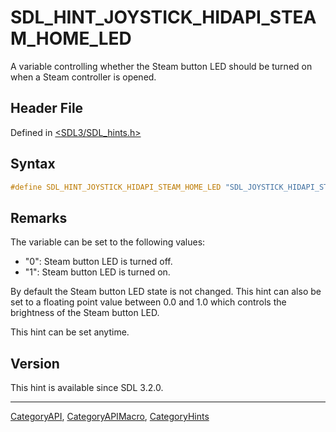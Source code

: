 # SDL_HINT_JOYSTICK_HIDAPI_STEAM_HOME_LED

A variable controlling whether the Steam button LED should be turned on when a Steam controller is opened.

## Header File

Defined in [<SDL3/SDL_hints.h>](https://github.com/libsdl-org/SDL/blob/main/include/SDL3/SDL_hints.h)

## Syntax

```c
#define SDL_HINT_JOYSTICK_HIDAPI_STEAM_HOME_LED "SDL_JOYSTICK_HIDAPI_STEAM_HOME_LED"
```

## Remarks

The variable can be set to the following values:

- "0": Steam button LED is turned off.
- "1": Steam button LED is turned on.

By default the Steam button LED state is not changed. This hint can also be
set to a floating point value between 0.0 and 1.0 which controls the
brightness of the Steam button LED.

This hint can be set anytime.

## Version

This hint is available since SDL 3.2.0.





----
[CategoryAPI](CategoryAPI), [CategoryAPIMacro](CategoryAPIMacro), [CategoryHints](CategoryHints)

